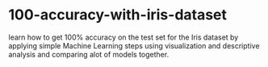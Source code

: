 # 100-accuracy-with-iris-dataset
learn how to get 100% accuracy on the test set for the Iris dataset by applying simple Machine Learning steps using visualization and descriptive analysis  and comparing alot of models together.
